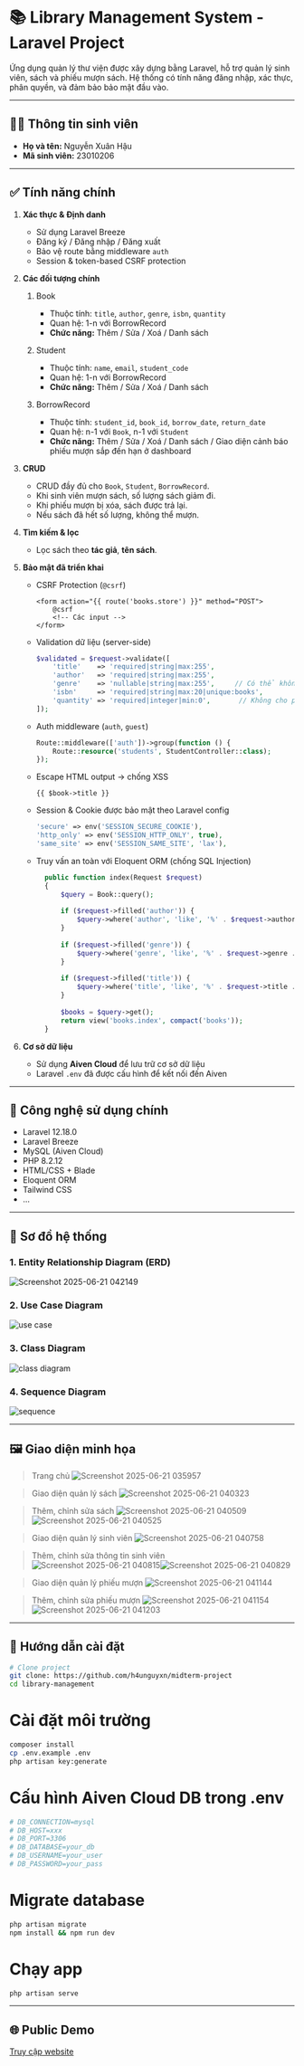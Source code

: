 # 📚 Library Management System - Laravel Project

Ứng dụng quản lý thư viện được xây dựng bằng Laravel, hỗ trợ quản lý sinh viên, sách và phiếu mượn sách. Hệ thống có tính năng đăng nhập, xác thực, phân quyền, và đảm bảo bảo mật đầu vào.

---

## 🧑‍🎓 Thông tin sinh viên

- **Họ và tên:** Nguyễn Xuân Hậu  
- **Mã sinh viên:** 23010206


---

## ✅ Tính năng chính

1. **Xác thực & Định danh**
    - Sử dụng Laravel Breeze
    - Đăng ký / Đăng nhập / Đăng xuất
    - Bảo vệ route bằng middleware `auth`
    - Session & token-based CSRF protection

2. **Các đối tượng chính**
    1. Book
        - Thuộc tính: `title`, `author`, `genre`, `isbn`, `quantity`
        - Quan hệ: 1-n với BorrowRecord
        - **Chức năng:** Thêm / Sửa / Xoá / Danh sách
          
    2. Student
        - Thuộc tính: `name`, `email`, `student_code`
        - Quan hệ: 1-n với BorrowRecord
        - **Chức năng:** Thêm / Sửa / Xoá / Danh sách

    3. BorrowRecord
        - Thuộc tính: `student_id`, `book_id`, `borrow_date`, `return_date`
        - Quan hệ: n-1 với `Book`, n-1 với `Student`
        - **Chức năng:** Thêm / Sửa / Xoá / Danh sách / Giao diện cảnh báo phiếu mượn sắp đến hạn ở dashboard


3. **CRUD**
   - CRUD đầy đủ cho `Book`, `Student`, `BorrowRecord`.
   - Khi sinh viên mượn sách, số lượng sách giảm đi.
   - Khi phiếu mượn bị xóa, sách được trả lại.
   - Nếu sách đã hết số lượng, không thể mượn.

4. **Tìm kiếm & lọc**
   - Lọc sách theo **tác giả**, **tên sách**.

5. **Bảo mật đã triển khai**
    - CSRF Protection (`@csrf`)
        ```blade
        <form action="{{ route('books.store') }}" method="POST">
            @csrf
            <!-- Các input -->
        </form>
        ```
    - Validation dữ liệu (server-side)
        ```php
        $validated = $request->validate([
            'title'    => 'required|string|max:255',
            'author'   => 'required|string|max:255',
            'genre'    => 'nullable|string|max:255',     // Có thể không nhập nhưng nếu có thì phải là chuỗi
            'isbn'     => 'required|string|max:20|unique:books',
            'quantity' => 'required|integer|min:0',       // Không cho phép số âm
        ]);
        ```
    - Auth middleware (`auth`, `guest`)
      ```php
      Route::middleware(['auth'])->group(function () {
          Route::resource('students', StudentController::class);
      });
      ```
    - Escape HTML output → chống XSS
      ```blade
      {{ $book->title }}
      ```
    - Session & Cookie được bảo mật theo Laravel config
      ```php
      'secure' => env('SESSION_SECURE_COOKIE'),
      'http_only' => env('SESSION_HTTP_ONLY', true),
      'same_site' => env('SESSION_SAME_SITE', 'lax'),
      ```
    - Truy vấn an toàn với Eloquent ORM (chống SQL Injection)
      ```php
        public function index(Request $request)
        {
            $query = Book::query();
        
            if ($request->filled('author')) {
                $query->where('author', 'like', '%' . $request->author . '%');
            }
        
            if ($request->filled('genre')) {
                $query->where('genre', 'like', '%' . $request->genre . '%');
            }
        
            if ($request->filled('title')) {
                $query->where('title', 'like', '%' . $request->title . '%');
            }
        
            $books = $query->get();
            return view('books.index', compact('books'));
        }
      ```


6.  **Cơ sở dữ liệu**
    - Sử dụng **Aiven Cloud** để lưu trữ cơ sở dữ liệu
    - Laravel `.env` đã được cấu hình để kết nối đến Aiven

---

## 🧪 Công nghệ sử dụng chính

- Laravel 12.18.0
- Laravel Breeze
- MySQL (Aiven Cloud)
- PHP 8.2.12
- HTML/CSS + Blade
- Eloquent ORM
- Tailwind CSS
- ...
  
---

## 🧩 Sơ đồ hệ thống

### 1. Entity Relationship Diagram (ERD)
![Screenshot 2025-06-21 042149](https://github.com/user-attachments/assets/7cde95d0-6e68-4871-99f0-17206f526f53)

### 2. Use Case Diagram
![use case](https://github.com/user-attachments/assets/9b856e32-1c63-4049-b789-15661f223f97)

### 3. Class Diagram
![class diagram](https://github.com/user-attachments/assets/08c8c110-3b54-4da5-9038-9642353f7209)

### 4. Sequence Diagram
![sequence](https://github.com/user-attachments/assets/565d13ec-52e0-4507-b299-fb8356b4d504)

---

## 🖼️ Giao diện minh họa
> Trang chủ
![Screenshot 2025-06-21 035957](https://github.com/user-attachments/assets/8cf9f076-8a24-4ffb-a95b-517936cac987)

> Giao diện quản lý sách
![Screenshot 2025-06-21 040323](https://github.com/user-attachments/assets/38b4b590-0845-4df2-aa15-872fcf967a21)

> Thêm, chỉnh sửa sách
![Screenshot 2025-06-21 040509](https://github.com/user-attachments/assets/34d03ba0-551e-4937-ab90-e2082b906987)![Screenshot 2025-06-21 040525](https://github.com/user-attachments/assets/ebf7cd16-ac65-4479-947f-d3373628c432)

> Giao diện quản lý sinh viên
![Screenshot 2025-06-21 040758](https://github.com/user-attachments/assets/e21c6e33-283a-4478-9b11-fc5b8bfc7c18)

> Thêm, chỉnh sửa thông tin sinh viên
![Screenshot 2025-06-21 040815](https://github.com/user-attachments/assets/a73a23ba-d7c7-4825-81a4-9529ceb2b00d)![Screenshot 2025-06-21 040829](https://github.com/user-attachments/assets/20de1234-1496-421d-b926-96aa85bda489)

> Giao diện quản lý phiếu mượn
![Screenshot 2025-06-21 041144](https://github.com/user-attachments/assets/dce6503f-3095-4fb9-bdbb-123d4835ebba)

> Thêm, chỉnh sửa phiếu mượn
![Screenshot 2025-06-21 041154](https://github.com/user-attachments/assets/c55b7e4d-dc9f-4002-9ab3-cce17a42db01)![Screenshot 2025-06-21 041203](https://github.com/user-attachments/assets/83b89c01-2ed7-430e-8958-fc7e837bcf3e)

---

## 🚀 Hướng dẫn cài đặt

```bash
# Clone project
git clone: https://github.com/h4unguyxn/midterm-project
cd library-management
```
# Cài đặt môi trường
```bash
composer install
cp .env.example .env
php artisan key:generate
```
# Cấu hình Aiven Cloud DB trong .env
```bash
# DB_CONNECTION=mysql
# DB_HOST=xxx
# DB_PORT=3306
# DB_DATABASE=your_db
# DB_USERNAME=your_user
# DB_PASSWORD=your_pass
```
# Migrate database
```bash
php artisan migrate
npm install && npm run dev
```
# Chạy app
```bash
php artisan serve
```
---

## 🌐 Public Demo

[Truy cập website](https://curly-acorn-r4wvvjwq9x7jhwpq-8000.app.github.dev/)
